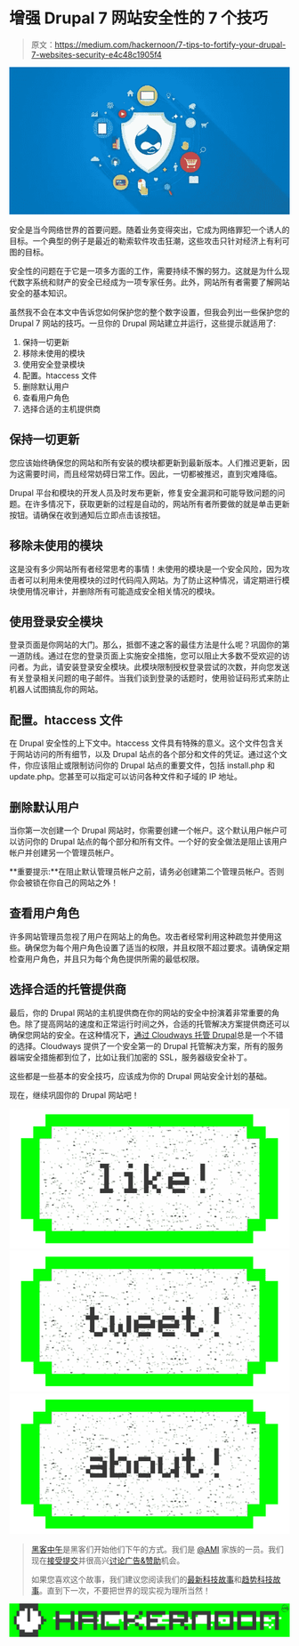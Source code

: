 # 增强 Drupal 7 网站安全性的 7 个技巧

> 原文：<https://medium.com/hackernoon/7-tips-to-fortify-your-drupal-7-websites-security-e4c48c1905f4>

![](img/87003fbd7e63f6d10d3abf04f7e78091.png)

安全是当今网络世界的首要问题。随着业务变得突出，它成为网络罪犯一个诱人的目标。一个典型的例子是最近的勒索软件攻击狂潮，这些攻击只针对经济上有利可图的目标。

安全性的问题在于它是一项多方面的工作，需要持续不懈的努力。这就是为什么现代数字系统和财产的安全已经成为一项专家任务。此外，网站所有者需要了解网站安全的基本知识。

虽然我不会在本文中告诉您如何保护您的整个数字设置，但我会列出一些保护您的 Drupal 7 网站的技巧。一旦你的 Drupal 网站建立并运行，这些提示就适用了:

1.  保持一切更新
2.  移除未使用的模块
3.  使用安全登录模块
4.  配置。htaccess 文件
5.  删除默认用户
6.  查看用户角色
7.  选择合适的主机提供商

## 保持一切更新

您应该始终确保您的网站和所有安装的模块都更新到最新版本。人们推迟更新，因为这需要时间，而且经常妨碍日常工作。因此，一切都被推迟，直到灾难降临。

Drupal 平台和模块的开发人员及时发布更新，修复安全漏洞和可能导致问题的问题。在许多情况下，获取更新的过程是自动的，网站所有者所要做的就是单击更新按钮。请确保在收到通知后立即点击该按钮。

## 移除未使用的模块

这是没有多少网站所有者经常思考的事情！未使用的模块是一个安全风险，因为攻击者可以利用未使用模块的过时代码闯入网站。为了防止这种情况，请定期进行模块使用情况审计，并删除所有可能造成安全相关情况的模块。

## 使用登录安全模块

登录页面是你网站的大门。那么，抵御不速之客的最佳方法是什么呢？巩固你的第一道防线。通过在您的登录页面上实施安全措施，您可以阻止大多数不受欢迎的访问者。为此，请安装登录安全模块。此模块限制授权登录尝试的次数，并向您发送有关登录相关问题的电子邮件。当我们谈到登录的话题时，使用验证码形式来防止机器人试图搞乱你的网站。

## 配置。htaccess 文件

在 Drupal 安全性的上下文中。htaccess 文件具有特殊的意义。这个文件包含关于网站访问的所有细节，以及 Drupal 站点的各个部分和文件的凭证。通过这个文件，你应该阻止或限制访问你的 Drupal 站点的重要文件，包括 install.php 和 update.php。您甚至可以指定可以访问各种文件和子域的 IP 地址。

## 删除默认用户

当你第一次创建一个 Drupal 网站时，你需要创建一个帐户。这个默认用户帐户可以访问你的 Drupal 站点的每个部分和所有文件。一个好的安全做法是阻止该用户帐户并创建另一个管理员帐户。

**重要提示:**在阻止默认管理员帐户之前，请务必创建第二个管理员帐户。否则你会被锁在你自己的网站之外！

## 查看用户角色

许多网站管理员忽视了用户在网站上的角色。攻击者经常利用这种疏忽并使用这些。确保您为每个用户角色设置了适当的权限，并且权限不超过要求。请确保定期检查用户角色，并且只为每个角色提供所需的最低权限。

## 选择合适的托管提供商

最后，你的 Drupal 网站的主机提供商在你的网站的安全中扮演着非常重要的角色。除了提高网站的速度和正常运行时间之外，合适的托管解决方案提供商还可以确保您网站的安全。在这种情况下，[通过 Cloudways 托管 Drupal](https://www.cloudways.com/en/drupal-cloud-hosting.php)总是一个不错的选择。Cloudways 提供了一个安全第一的 Drupal 托管解决方案，所有的服务器端安全措施都到位了，比如让我们加密的 SSL，服务器级安全补丁。

这些都是一些基本的安全技巧，应该成为你的 Drupal 网站安全计划的基础。

现在，继续巩固你的 Drupal 网站吧！

[![](img/50ef4044ecd4e250b5d50f368b775d38.png)](http://bit.ly/HackernoonFB)[![](img/979d9a46439d5aebbdcdca574e21dc81.png)](https://goo.gl/k7XYbx)[![](img/2930ba6bd2c12218fdbbf7e02c8746ff.png)](https://goo.gl/4ofytp)

> [黑客中午](http://bit.ly/Hackernoon)是黑客们开始他们下午的方式。我们是 [@AMI](http://bit.ly/atAMIatAMI) 家族的一员。我们现在[接受提交](http://bit.ly/hackernoonsubmission)并很高兴[讨论广告&赞助](mailto:partners@amipublications.com)机会。
> 
> 如果您喜欢这个故事，我们建议您阅读我们的[最新科技故事](http://bit.ly/hackernoonlatestt)和[趋势科技故事](https://hackernoon.com/trending)。直到下一次，不要把世界的现实视为理所当然！

![](img/be0ca55ba73a573dce11effb2ee80d56.png)